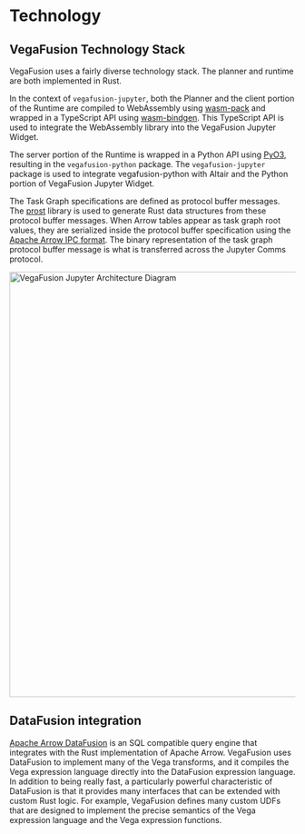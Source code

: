 # Technology
## VegaFusion Technology Stack
VegaFusion uses a fairly diverse technology stack. The planner and runtime are both implemented in Rust.

In the context of `vegafusion-jupyter`, both the Planner and the client portion of the Runtime are compiled to WebAssembly using [wasm-pack](https://github.com/rustwasm/wasm-pack) and wrapped in a TypeScript API using [wasm-bindgen](https://github.com/rustwasm/wasm-bindgen).  This TypeScript API is used to integrate the WebAssembly library into the VegaFusion Jupyter Widget.

The server portion of the Runtime is wrapped in a Python API using [PyO3](https://github.com/PyO3/pyo3), resulting in the `vegafusion-python` package.  The `vegafusion-jupyter` package is used to integrate vegafusion-python with Altair and the Python portion of VegaFusion Jupyter Widget.

The Task Graph specifications are defined as protocol buffer messages. The [prost](https://github.com/tokio-rs/prost) library is used to generate Rust data structures from these protocol buffer messages.  When Arrow tables appear as task graph root values, they are serialized inside the protocol buffer specification using the [Apache Arrow IPC format](https://arrow.apache.org/docs/format/Columnar.html#serialization-and-interprocess-communication-ipc).  The binary representation of the task graph protocol buffer message is what is transferred across the Jupyter Comms protocol.

<img width="749" alt="VegaFusion Jupyter Architecture Diagram" src="https://user-images.githubusercontent.com/15064365/148417030-19420ef2-50de-40cf-bd42-c39e1147049c.png">

## DataFusion integration
[Apache Arrow DataFusion](https://github.com/apache/arrow-datafusion) is an SQL compatible query engine that integrates with the Rust implementation of Apache Arrow.  VegaFusion uses DataFusion to implement many of the Vega transforms, and it compiles the Vega expression language directly into the DataFusion expression language.  In addition to being really fast, a particularly powerful characteristic of DataFusion is that it provides many interfaces that can be extended with custom Rust logic.  For example, VegaFusion defines many custom UDFs that are designed to implement the precise semantics of the Vega expression language and the Vega expression functions.
